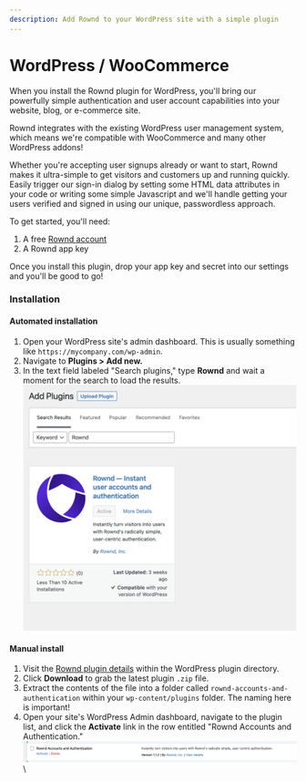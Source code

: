 ```yaml
---
description: Add Rownd to your WordPress site with a simple plugin
---
```


# WordPress / WooCommerce

When you install the Rownd plugin for WordPress, you'll bring our powerfully simple authentication and user account capabilities into your website, blog, or e-commerce site.

Rownd integrates with the existing WordPress user management system, which means we're compatible with WooCommerce and many other WordPress addons!

Whether you're accepting user signups already or want to start, Rownd makes it ultra-simple to get visitors and customers up and running quickly. Easily trigger our sign-in dialog by setting some HTML data attributes in your code or writing some simple Javascript and we'll handle getting your users verified and signed in using our unique, passwordless approach.

To get started, you'll need:

1. A free [Rownd account](https://app.rownd.io)
2. A Rownd app key

Once you install this plugin, drop your app key and secret into our settings and you'll be good to go!

### Installation

#### **Automated installation**

1. Open your WordPress site's admin dashboard. This is usually something like `https://mycompany.com/wp-admin`.
2. Navigate to **Plugins > Add new.**
3. In the text field labeled "Search plugins," type **Rownd** and wait a moment for the search to load the results.\
   <img src="../../.gitbook/assets/image (1) (1).png" alt="" data-size="original">

#### Manual install

1. Visit the [Rownd plugin details](https://wordpress.org/plugins/rownd-accounts-and-authentication/) within the WordPress plugin directory.
2. Click **Download** to grab the latest plugin `.zip` file.
3. Extract the contents of the file into a folder called `rownd-accounts-and-authentication` within your `wp-content/plugins` folder. The naming here is important!
4. Open your site's WordPress Admin dashboard, navigate to the plugin list, and click the **Activate** link in the row entitled "Rownd Accounts and Authentication."\
   <img src="../../.gitbook/assets/image (26) (1).png" alt="" data-size="original">\
